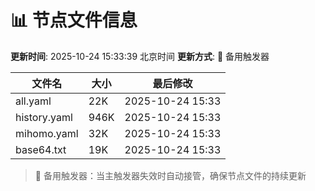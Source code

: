 # 📊 节点文件信息

**更新时间**: 2025-10-24 15:33:39 北京时间
**更新方式**: 🔄 备用触发器

| 文件名 | 大小 | 最后修改 |
|--------|------|----------|
| all.yaml | 22K | 2025-10-24 15:33 |
| history.yaml | 946K | 2025-10-24 15:33 |
| mihomo.yaml | 32K | 2025-10-24 15:33 |
| base64.txt | 19K | 2025-10-24 15:33 |

> 🔄 备用触发器：当主触发器失效时自动接管，确保节点文件的持续更新
